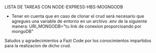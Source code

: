 LISTA DE TAREAS CON NODE-EXPRESS-HBS-MOGNGODB

- Tener en cuenta que en caso de clonar el crud será necesario que agregues una variable de entorno en un archivo .env de la siguiente manera: URI_MONGODB="tu link de conexion proporcioando por mongoDB"

Saludos y agradecimientos a Fazt Code por los conocimientos impartidos para la realizacion de dicho crud.